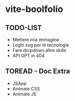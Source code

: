 # vite-boolfolio

## TODO-LIST

- Mettere mia immagine
- Loghi svg per le tecnologie
- Fare dropdown altre skills
- API GPT in 404

## TOREAD - Doc Extra

- JSApp
- Animate CSS
- Animate JS
